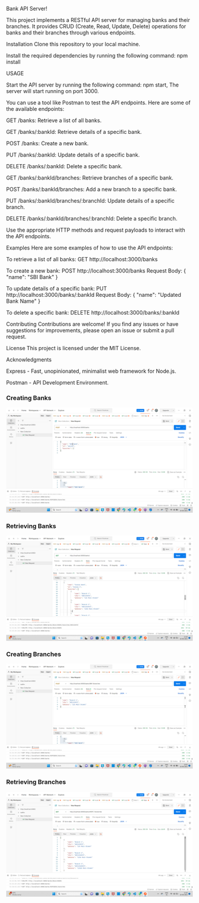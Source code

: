Bank API Server!

This project implements a RESTful API server for managing banks and their branches. It provides CRUD (Create, Read, Update, Delete) operations for banks and their branches through various endpoints.

Installation
Clone this repository to your local machine.

Install the required dependencies by running the following command:
npm install

USAGE

Start the API server by running the following command:
npm start,
The server will start running on port 3000.



You can use a tool like Postman to test the API endpoints. Here are some of the available endpoints:

GET /banks: Retrieve a list of all banks.

GET /banks/:bankId: Retrieve details of a specific bank.

POST /banks: Create a new bank.

PUT /banks/:bankId: Update details of a specific bank.

DELETE /banks/:bankId: Delete a specific bank.

GET /banks/:bankId/branches: Retrieve branches of a specific bank.

POST /banks/:bankId/branches: Add a new branch to a specific bank.

PUT /banks/:bankId/branches/:branchId: Update details of a specific branch.

DELETE /banks/:bankId/branches/:branchId: Delete a specific branch.

Use the appropriate HTTP methods and request payloads to interact with the API endpoints.

Examples
Here are some examples of how to use the API endpoints:

To retrieve a list of all banks:
GET http://localhost:3000/banks

To create a new bank:
POST http://localhost:3000/banks
Request Body: { "name": "SBI Bank" }

To update details of a specific bank:
PUT http://localhost:3000/banks/:bankId
Request Body: { "name": "Updated Bank Name" }

To delete a specific bank:
DELETE http://localhost:3000/banks/:bankId

Contributing
Contributions are welcome! If you find any issues or have suggestions for improvements, please open an issue or submit a pull request.

License
This project is licensed under the MIT License.

Acknowledgments

Express - Fast, unopinionated, minimalist web framework for Node.js.

Postman - API Development Environment.

### Creating Banks
![Post Banks](screenshots/Postbanks.png)
### Retrieving Banks
![Get Banks](screenshots/getbanks.png)
### Creating Branches
![Post Branches](screenshots/postbranches.png)
### Retrieving Branches
![Get Branches](screenshots/getbranches.png)





